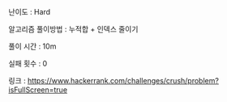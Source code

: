 난이도 : Hard

알고리즘 풀이방법 : 누적합 + 인덱스 줄이기

풀이 시간 : 10m

실패 횟수 : 0

링크 : https://www.hackerrank.com/challenges/crush/problem?isFullScreen=true


